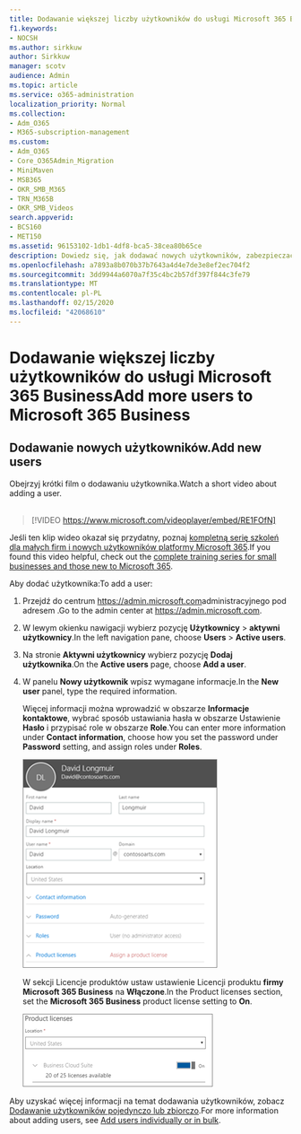 ```yaml
---
title: Dodawanie większej liczby użytkowników do usługi Microsoft 365 Business
f1.keywords:
- NOCSH
ms.author: sirkkuw
author: Sirkkuw
manager: scotv
audience: Admin
ms.topic: article
ms.service: o365-administration
localization_priority: Normal
ms.collection:
- Adm_O365
- M365-subscription-management
ms.custom:
- Adm_O365
- Core_O365Admin_Migration
- MiniMaven
- MSB365
- OKR_SMB_M365
- TRN_M365B
- OKR_SMB_Videos
search.appverid:
- BCS160
- MET150
ms.assetid: 96153102-1db1-4df8-bca5-38cea80b65ce
description: Dowiedz się, jak dodawać nowych użytkowników, zabezpieczać swoje urządzenia i przypisywać role w usłudze Microsoft 365 Business.
ms.openlocfilehash: a7893a8b070b37b7643a4d4e7de3e8ef2ec704f2
ms.sourcegitcommit: 3dd9944a6070a7f35c4bc2b57df397f844c3fe79
ms.translationtype: MT
ms.contentlocale: pl-PL
ms.lasthandoff: 02/15/2020
ms.locfileid: "42068610"
---
```

# <a name="add-more-users-to-microsoft-365-business"></a><span data-ttu-id="c74be-103">Dodawanie większej liczby użytkowników do usługi Microsoft 365 Business</span><span class="sxs-lookup"><span data-stu-id="c74be-103">Add more users to Microsoft 365 Business</span></span>

## <a name="add-new-users"></a><span data-ttu-id="c74be-104">Dodawanie nowych użytkowników.</span><span class="sxs-lookup"><span data-stu-id="c74be-104">Add new users</span></span>

<span data-ttu-id="c74be-105">Obejrzyj krótki film o dodawaniu użytkownika.</span><span class="sxs-lookup"><span data-stu-id="c74be-105">Watch a short video about adding a user.</span></span> <br><br>

> [!VIDEO https://www.microsoft.com/videoplayer/embed/RE1FOfN] 

<span data-ttu-id="c74be-106">Jeśli ten klip wideo okazał się przydatny, poznaj [kompletną serię szkoleń dla małych firm i nowych użytkowników platformy Microsoft 365](https://support.office.com/article/6ab4bbcd-79cf-4000-a0bd-d42ce4d12816).</span><span class="sxs-lookup"><span data-stu-id="c74be-106">If you found this video helpful, check out the [complete training series for small businesses and those new to Microsoft 365](https://support.office.com/article/6ab4bbcd-79cf-4000-a0bd-d42ce4d12816).</span></span>

<span data-ttu-id="c74be-107">Aby dodać użytkownika:</span><span class="sxs-lookup"><span data-stu-id="c74be-107">To add a user:</span></span>

1. <span data-ttu-id="c74be-108">Przejdź do centrum <a href="https://go.microsoft.com/fwlink/p/?linkid=837890" target="_blank">https://admin.microsoft.com</a>administracyjnego pod adresem .</span><span class="sxs-lookup"><span data-stu-id="c74be-108">Go to the admin center at <a href="https://go.microsoft.com/fwlink/p/?linkid=837890" target="_blank">https://admin.microsoft.com</a>.</span></span> 
2. <span data-ttu-id="c74be-109">W lewym okienku nawigacji wybierz pozycję **Użytkownicy** \> **aktywni użytkownicy**.</span><span class="sxs-lookup"><span data-stu-id="c74be-109">In the left navigation pane, choose **Users** \> **Active users**.</span></span>
3. <span data-ttu-id="c74be-110">Na stronie **Aktywni użytkownicy** wybierz pozycję **Dodaj użytkownika**.</span><span class="sxs-lookup"><span data-stu-id="c74be-110">On the **Active users** page, choose **Add a user**.</span></span>
4. <span data-ttu-id="c74be-111">W panelu **Nowy użytkownik** wpisz wymagane informacje.</span><span class="sxs-lookup"><span data-stu-id="c74be-111">In the **New user** panel, type the required information.</span></span> 
  
    <span data-ttu-id="c74be-112">Więcej informacji można wprowadzić w obszarze **Informacje kontaktowe**, wybrać sposób ustawiania hasła w obszarze Ustawienie **Hasło** i przypisać role w obszarze **Role**.</span><span class="sxs-lookup"><span data-stu-id="c74be-112">You can enter more information under **Contact information**, choose how you set the password under **Password** setting, and assign roles under **Roles**.</span></span>
      
    ![Enter user information in the New user card](../media/f04d39ca-48be-4868-8330-8552a4754c8b.png)
      
    <span data-ttu-id="c74be-114">W sekcji Licencje produktów ustaw ustawienie Licencji produktu **firmy Microsoft 365 Business** na **Włączone**.</span><span class="sxs-lookup"><span data-stu-id="c74be-114">In the Product licenses section, set the **Microsoft 365 Business** product license setting to **On**.</span></span>
      
    ![Set the license setting to On position](../media/7404f7f7-93bc-44a3-9ffb-4208b5b17402.png)
  
<span data-ttu-id="c74be-116">Aby uzyskać więcej informacji na temat dodawania użytkowników, zobacz [Dodawanie użytkowników pojedynczo lub zbiorczo](https://docs.microsoft.com/office365/admin/add-users/add-users).</span><span class="sxs-lookup"><span data-stu-id="c74be-116">For  more information about adding users, see [Add users individually or in bulk](https://docs.microsoft.com/office365/admin/add-users/add-users).</span></span>
  
